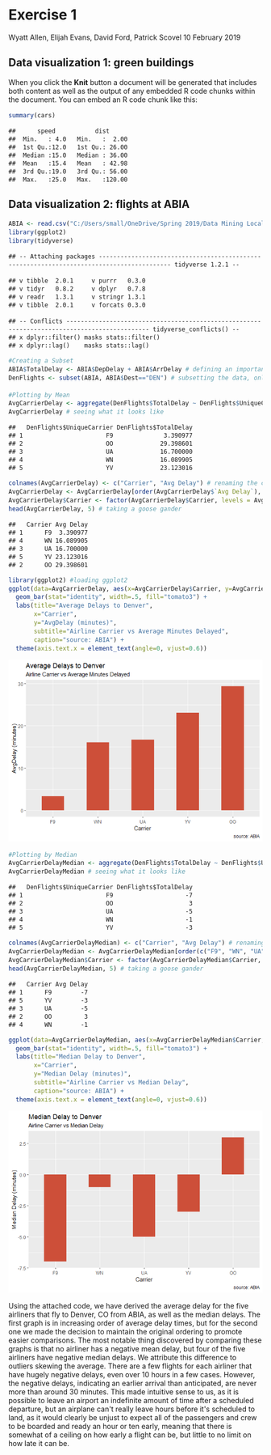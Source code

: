 Exercise 1
================
Wyatt Allen, Elijah Evans, David Ford, Patrick Scovel
10 February 2019

Data visualization 1: green buildings
-------------------------------------

When you click the **Knit** button a document will be generated that includes both content as well as the output of any embedded R code chunks within the document. You can embed an R code chunk like this:

``` r
summary(cars)
```

    ##      speed           dist       
    ##  Min.   : 4.0   Min.   :  2.00  
    ##  1st Qu.:12.0   1st Qu.: 26.00  
    ##  Median :15.0   Median : 36.00  
    ##  Mean   :15.4   Mean   : 42.98  
    ##  3rd Qu.:19.0   3rd Qu.: 56.00  
    ##  Max.   :25.0   Max.   :120.00

Data visualization 2: flights at ABIA
-------------------------------------

``` r
ABIA <- read.csv("C:/Users/small/OneDrive/Spring 2019/Data Mining Local/Data Sets/ABIA.csv")
library(ggplot2)
library(tidyverse)
```

    ## -- Attaching packages ------------------------------------------------------------------------------------------ tidyverse 1.2.1 --

    ## v tibble  2.0.1     v purrr   0.3.0
    ## v tidyr   0.8.2     v dplyr   0.7.8
    ## v readr   1.3.1     v stringr 1.3.1
    ## v tibble  2.0.1     v forcats 0.3.0

    ## -- Conflicts --------------------------------------------------------------------------------------------- tidyverse_conflicts() --
    ## x dplyr::filter() masks stats::filter()
    ## x dplyr::lag()    masks stats::lag()

``` r
#Creating a Subset
ABIA$TotalDelay <- ABIA$DepDelay + ABIA$ArrDelay # defining an important variable
DenFlights <- subset(ABIA, ABIA$Dest=="DEN") # subsetting the data, only care about DEN

#Plotting by Mean
AvgCarrierDelay <- aggregate(DenFlights$TotalDelay ~ DenFlights$UniqueCarrier, data=DenFlights, mean) # finding mean by carrier
AvgCarrierDelay # seeing what it looks like
```

    ##   DenFlights$UniqueCarrier DenFlights$TotalDelay
    ## 1                       F9              3.390977
    ## 2                       OO             29.398601
    ## 3                       UA             16.700000
    ## 4                       WN             16.089905
    ## 5                       YV             23.123016

``` r
colnames(AvgCarrierDelay) <- c("Carrier", "Avg Delay") # renaming the columns
AvgCarrierDelay <- AvgCarrierDelay[order(AvgCarrierDelay$`Avg Delay`), ]  # sort
AvgCarrierDelay$Carrier <- factor(AvgCarrierDelay$Carrier, levels = AvgCarrierDelay$Carrier)  # to retain the order in plot
head(AvgCarrierDelay, 5) # taking a goose gander
```

    ##   Carrier Avg Delay
    ## 1      F9  3.390977
    ## 4      WN 16.089905
    ## 3      UA 16.700000
    ## 5      YV 23.123016
    ## 2      OO 29.398601

``` r
library(ggplot2) #loading ggplot2
ggplot(data=AvgCarrierDelay, aes(x=AvgCarrierDelay$Carrier, y=AvgCarrierDelay$`Avg Delay`))+
  geom_bar(stat="identity", width=.5, fill="tomato3") + 
  labs(title="Average Delays to Denver", 
       x="Carrier",
       y="AvgDelay (minutes)",
       subtitle="Airline Carrier vs Average Minutes Delayed", 
       caption="source: ABIA") + 
  theme(axis.text.x = element_text(angle=0, vjust=0.6))             
```

![](Exercise_1_files/figure-markdown_github/unnamed-chunk-1-1.png)

``` r
#Plotting by Median
AvgCarrierDelayMedian <- aggregate(DenFlights$TotalDelay ~ DenFlights$UniqueCarrier, data=DenFlights, median) # finding median by carrier
AvgCarrierDelayMedian # seeing what it looks like
```

    ##   DenFlights$UniqueCarrier DenFlights$TotalDelay
    ## 1                       F9                    -7
    ## 2                       OO                     3
    ## 3                       UA                    -5
    ## 4                       WN                    -1
    ## 5                       YV                    -3

``` r
colnames(AvgCarrierDelayMedian) <- c("Carrier", "Avg Delay") # renaming the columns
AvgCarrierDelayMedian <- AvgCarrierDelayMedian[order(c("F9", "WN", "UA", "YV", "OO")), ]  # sort
AvgCarrierDelayMedian$Carrier <- factor(AvgCarrierDelayMedian$Carrier, levels = c("F9", "WN", "UA", "YV", "OO"))  # to retain the order in plot
head(AvgCarrierDelayMedian, 5) # taking a goose gander
```

    ##   Carrier Avg Delay
    ## 1      F9        -7
    ## 5      YV        -3
    ## 3      UA        -5
    ## 2      OO         3
    ## 4      WN        -1

``` r
ggplot(data=AvgCarrierDelayMedian, aes(x=AvgCarrierDelayMedian$Carrier, y=AvgCarrierDelayMedian$`Avg Delay`))+
  geom_bar(stat="identity", width=.5, fill="tomato3") + 
  labs(title="Median Delay to Denver", 
       x="Carrier",
       y="Median Delay (minutes)",
       subtitle="Airline Carrier vs Median Delay", 
       caption="source: ABIA") + 
  theme(axis.text.x = element_text(angle=0, vjust=0.6))
```

![](Exercise_1_files/figure-markdown_github/unnamed-chunk-1-2.png)

Using the attached code, we have derived the average delay for the five airliners that fly to Denver, CO from ABIA, as well as the median delays. The first graph is in increasing order of average delay times, but for the second one we made the decision to maintain the original ordering to promote easier comparisons. The most notable thing discovered by comparing these graphs is that no airliner has a negative mean delay, but four of the five airliners have negative median delays. We attribute this difference to outliers skewing the average. There are a few flights for each airliner that have hugely negative delays, even over 10 hours in a few cases. However, the negative delays, indicating an earlier arrival than anticipated, are never more than around 30 minutes. This made intuitive sense to us, as it is possible to leave an airport an indefinite amount of time after a scheduled departure, but an airplane can't really leave hours before it's scheduled to land, as it would clearly be unjust to expect all of the passengers and crew to be boarded and ready an hour or ten early, meaning that there is somewhat of a ceiling on how early a flight can be, but little to no limit on how late it can be.
